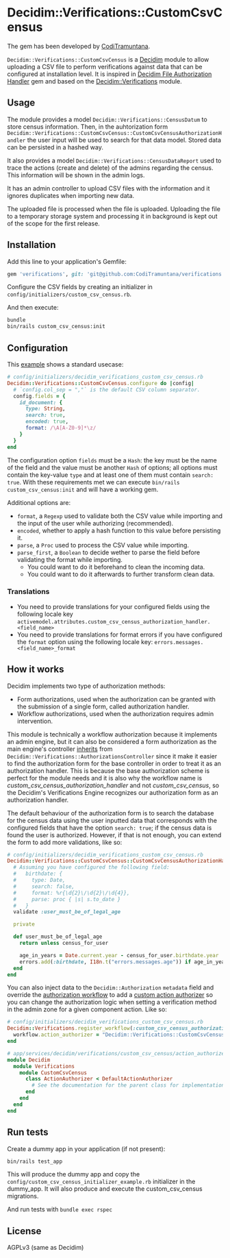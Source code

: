 # Decidim::Verifications::CustomCsvCensus

The gem has been developed by [CodiTramuntana](https://coditramuntana.com).

`Decidim::Verifications::CustomCsvCensus` is a [Decidim](https://github.com/decidim/decidim) module to allow uploading a CSV file to perform verifications against data that can be configured at installation level. It is inspired in [Decidim File Authorization Handler](https://github.com/MarsBased/decidim-file_authorization_handler/) gem and based on the [Decidim::Verifications](https://github.com/decidim/decidim/tree/master/decidim-verifications#decidimverifications) module.

## Usage

The module provides a model `Decidim::Verifications::CensusDatum` to store census information. Then, in the auhtorization form `Decidim::Verifications::CustomCsvCensus::CustomCsvCensusAuthorizationHandler` the user input will be used to search for that data model. Stored data can be persisted in a hashed way.

It also provides a model `Decidim::Verifications::CensusDataReport` used to trace the actions (create and delete) of the admins regarding the census. This information will be shown in the admin logs.

It has an admin controller to upload CSV files with the information and it ignores duplicates when importing new data.

The uploaded file is processed when the file is uploaded. Uploading the file to a temporary storage system and processing it in background is kept out of the scope for the first release.

## Installation

Add this line to your application's Gemfile:

```ruby
gem 'verifications', git: 'git@github.com:CodiTramuntana/verifications.git'
```

Configure the CSV fields by creating an initializer in `config/initializers/custom_csv_census.rb`.


And then execute:

```bash
bundle
bin/rails custom_csv_census:init
```

## Configuration

This [example](config/custom_csv_census_initializer_example.rb) shows a standard usecase:

```ruby
# config/initializers/decidim_verifications_custom_csv_census.rb
Decidim::Verifications::CustomCsvCensus.configure do |config|
  # `config.col_sep = ","` is the default CSV column separator.
  config.fields = {
    id_document: {
      type: String,
      search: true,
      encoded: true,
      format: /\A[A-Z0-9]*\z/
    }
  }
end
```

The configuration option `fields` must be a `Hash`: the key must be the name of the field and the value must be another `Hash` of options; all options must contain the key-value `type` and at least one of them must contain `search: true`. With these requirements met we can execute `bin/rails custom_csv_census:init` and will have a working gem.

Additional options are:
- `format`, a `Regexp` used to validate both the CSV value while importing and the input of the user while authorizing (recommended).
- `encoded`, whether to apply a hash function to this value before persisting it.
- `parse`, a `Proc` used to process the CSV value while importing.
- `parse_first`, a `Boolean` to decide wether to parse the field before validating the format while importing.
  - You could want to do it beforehand to clean the incoming data.
  - You could want to do it afterwards to further transform clean data.

### Translations

- You need to provide translations for your configured fields using the following locale key `activemodel.attributes.custom_csv_census_authorization_handler.<field_name>`
- You need to provide translations for format errors if you have configured the `format` option using the following locale key: `errors.messages.<field_name>_format`

## How it works

Decidim implements two type of authorization methods:
- Form authorizations, used when the authorization can be granted with the submission of a single form, called authorization handler.
- Workflow authorizations, used when the authorization requires admin intervention.

This module is technically a workflow authorization because it implements an admin engine, but it can also be considered a form authorization as the main engine's controller [inherits](app/controllers/decidim/verifications/custom_csv_census/authorizations_controller.rb) from `Decidim::Verifications::AuthorizationsController` since it make it easier to find the authorization form for the base controller in order to treat it as an authorization handler. This is because the base authorization scheme is perfect for the module needs and it is also why the workflow name is _custom_csv_census_authorization_handler_ and not _custom_csv_census_, so the Decidim's Verifications Engine recognizes our authorization form as an authorization handler.

The default behaviour of the authorization form is to search the database for the census data using the user inputted data that corresponds with the configured fields that have the option `search: true`; if the census data is found the user is authorized. However, if that is not enough, you can extend the form to add more validations, like so:

```ruby
# config/initializers/decidim_verifications_custom_csv_census.rb
Decidim::Verifications::CustomCsvCensus::CustomCsvCensusAuthorizationHandler.class_eval do
  # Assuming you have configured the following field:
  #   birthdate: {
  #     type: Date,
  #     search: false,
  #     format: %r{\d{2}\/\d{2}\/\d{4}},
  #     parse: proc { |s| s.to_date }
  #   }
  validate :user_must_be_of_legal_age

  private

  def user_must_be_of_legal_age
    return unless census_for_user

    age_in_years = Date.current.year - census_for_user.birthdate.year
    errors.add(:birthdate, I18n.t("errors.messages.age")) if age_in_years < 18
  end
end
```

You can also inject data to the `Decidim::Authorization` `metadata` field and override the [authorization workflow](lib/decidim/verifications/custom_csv_census/workflow.rb) to add a [custom action authorizer](https://github.com/decidim/decidim/tree/master/decidim-verifications#custom-action-authorizers) so you can change the authorization logic when setting a verification method in the admin zone for a given component action. Like so:

```ruby
# config/initializers/decidim_verifications_custom_csv_census.rb
Decidim::Verifications.register_workflow(:custom_csv_census_authorization_handler) do |workflow|
  workflow.action_authorizer = "Decidim::Verifications::CustomCsvCensus::ActionAuthorizer"
end

# app/services/decidim/verifications/custom_csv_census/action_authorizer.rb
module Decidim
  module Verifications
    module CustomCsvCensus
      class ActionAuthorizer < DefaultActionAuthorizer
        # See the documentation for the parent class for implementation ideas.
      end
    end
  end
end
```

## Run tests

Create a dummy app in your application (if not present):

```bash
bin/rails test_app
```

This will produce the dummy app and copy the `config/custom_csv_census_initializer_example.rb` initializer in the dummy_app.
It will also produce and execute the custom_csv_census migrations.

And run tests with `bundle exec rspec`

## License

AGPLv3 (same as Decidim)
